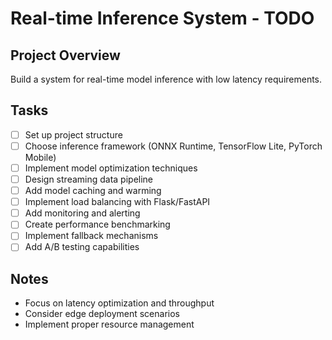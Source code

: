 # Real-time Inference System - TODO

## Project Overview
Build a system for real-time model inference with low latency requirements.

## Tasks
- [ ] Set up project structure
- [ ] Choose inference framework (ONNX Runtime, TensorFlow Lite, PyTorch Mobile)
- [ ] Implement model optimization techniques
- [ ] Design streaming data pipeline
- [ ] Add model caching and warming
- [ ] Implement load balancing with Flask/FastAPI
- [ ] Add monitoring and alerting
- [ ] Create performance benchmarking
- [ ] Implement fallback mechanisms
- [ ] Add A/B testing capabilities

## Notes
- Focus on latency optimization and throughput
- Consider edge deployment scenarios
- Implement proper resource management
